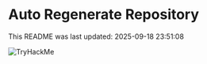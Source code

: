 # Auto Regenerate Repository

This README was last updated: 2025-09-18 23:51:08

 ![TryHackMe](https://tryhackme.com/badge/533634)